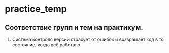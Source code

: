 # practice_temp

## Соответствие групп и тем на практикум.

1. Система контроля версий страхует от ошибок и возвращает код в то состояние, когда всё работало.
